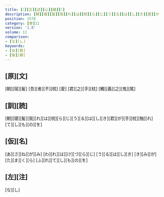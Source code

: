 ```yaml
---
title: [（][正][述][心][緒][）]
description: [朝][寝][髪][我][れ][は][梳][ら][じ][う][る][は][し][き][君][が][手][枕][触][れ][て][し][も][の][を]
position: 2578
category: [巻]11
version: '1.0'
volume: 11
comparison:
- [な][し]
keywords:
- [女][歌]
- [後][朝]
---
```


## [原][文]

[朝][宿][髪] [吾][者][不][梳] [愛] [君][之][手][枕] [觸][義][之][鬼][尾]

## [訓][読]

[朝][寝][髪][我][れ][は][梳][ら][じ][う][る][は][し][き][君][が][手][枕][触][れ][て][し][も][の][を]

## [仮][名]

[あ][さ][ね][が][み] [わ][れ][は][け][づ][ら][じ] [う][る][は][し][き] [き][み][が][た][ま][く][ら] [ふ][れ][て][し][も][の][を]

## [左][注]

[な][し]
